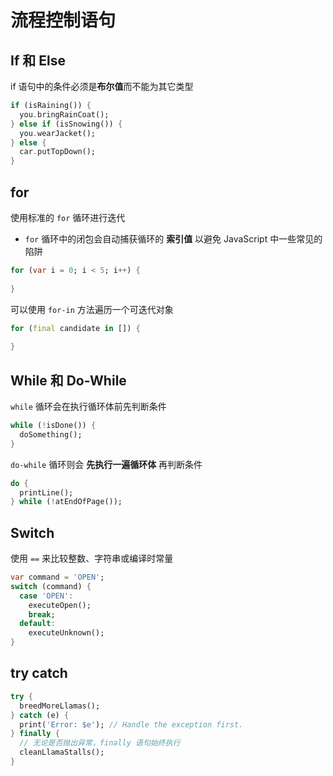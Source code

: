 # 流程控制语句

## If 和 Else

if 语句中的条件必须是**布尔值**而不能为其它类型

```dart
if (isRaining()) {
  you.bringRainCoat();
} else if (isSnowing()) {
  you.wearJacket();
} else {
  car.putTopDown();
}
```

## for

使用标准的 `for` 循环进行迭代

- `for` 循环中的闭包会自动捕获循环的 **索引值** 以避免 JavaScript 中一些常见的陷阱

```dart
for (var i = 0; i < 5; i++) {
  
}
```

可以使用 `for-in` 方法遍历一个可迭代对象

```dart
for (final candidate in []) {
  
}
```

## While 和 Do-While

`while` 循环会在执行循环体前先判断条件

```dart
while (!isDone()) {
  doSomething();
}
```

`do-while` 循环则会 **先执行一遍循环体** 再判断条件

```dart
do {
  printLine();
} while (!atEndOfPage());
```

## Switch

使用 `==` 来比较整数、字符串或编译时常量

```dart
var command = 'OPEN';
switch (command) {
  case 'OPEN':
    executeOpen();
    break;
  default:
    executeUnknown();
}
```

## try  catch

```dart
try {
  breedMoreLlamas();
} catch (e) {
  print('Error: $e'); // Handle the exception first.
} finally {
  // 无论是否抛出异常，finally 语句始终执行
  cleanLlamaStalls();
}
```

